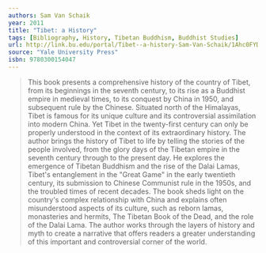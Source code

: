 ```yaml
---
authors: Sam Van Schaik
year: 2011
title: "Tibet: a History"
tags: [Bibliography, History, Tibetan Buddhism, Buddhist Studies]
url: http://link.bu.edu/portal/Tibet--a-history-Sam-Van-Schaik/1Ahc0FYDYCA/
source: "Yale University Press"
isbn: 9780300154047
---
```


> This book presents a comprehensive history of the country of Tibet, from its beginnings in the seventh century, to its rise as a Buddhist empire in medieval times, to its conquest by China in 1950, and subsequent rule by the Chinese. Situated north of the Himalayas, Tibet is famous for its unique culture and its controversial assimilation into modern China. Yet Tibet in the twenty-first century can only be properly understood in the context of its extraordinary history. The author brings the history of Tibet to life by telling the stories of the people involved, from the glory days of the Tibetan empire in the seventh century through to the present day. He explores the emergence of Tibetan Buddhism and the rise of the Dalai Lamas, Tibet's entanglement in the "Great Game" in the early twentieth century, its submission to Chinese Communist rule in the 1950s, and the troubled times of recent decades. The book sheds light on the country's complex relationship with China and explains often misunderstood aspects of its culture, such as reborn lamas, monasteries and hermits, The Tibetan Book of the Dead, and the role of the Dalai Lama. The author works through the layers of history and myth to create a narrative that offers readers a greater understanding of this important and controversial corner of the world.
